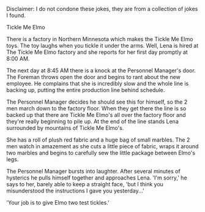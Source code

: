 Disclaimer: I do not condone these jokes, they are from a collection of jokes I found.

Tickle Me Elmo

There is a factory in Northern Minnesota which makes the Tickle Me Elmo toys. The toy laughs when you tickle it under the arms. Well, Lena is hired at The Tickle Me Elmo factory and she reports for her first day promptly at 8:00 AM.

The next day at 8:45 AM there is a knock at the Personnel Manager's door. The Foreman throws open the door and begins to rant about the new employee. He complains that she is incredibly slow and the whole line is backing up, putting the entire production line behind schedule.

The Personnel Manager decides he should see this for himself, so the 2 men march down to the factory floor. When they get there the line is so backed up that there are Tickle Me Elmo's all over the factory floor and they're really beginning to pile up. At the end of the line stands Lena surrounded by mountains of Tickle Me Elmo's.

She has a roll of plush red fabric and a huge bag of small marbles. The 2 men watch in amazement as she cuts a little piece of fabric, wraps it around two marbles and begins to carefully sew the little package between Elmo's legs.

The Personnel Manager bursts into laughter. After several minutes of hysterics he pulls himself together and approaches Lena. 'I'm sorry,' he says to her, barely able to keep a straight face, 'but I think you misunderstood the instructions I gave you yesterday...'

'Your job is to give Elmo two test tickles.'

